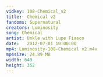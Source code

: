 ```yaml
---
vidkey: 108-Chemical_v2
title:  Chemical v2
fandoms: Supernatural
creators: Luminosity
song: Chemical
artist: Unkle with Lupe Fiasco
date:   2012-07-01 10:00:00
mp4: Luminosity-108-Chemical v2.m4v
mp4size: 24.89 MB
width: 640
height: 352
---
```



  